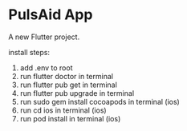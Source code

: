 # PulsAid App

A new Flutter project.


install steps:
1. add .env to root
2. run flutter doctor in terminal
3. run flutter pub get in terminal
4. run flutter pub upgrade in terminal
5. run sudo gem install cocoapods in terminal (ios)
6. run cd ios in terminal (ios)
7. run pod install in terminal (ios)